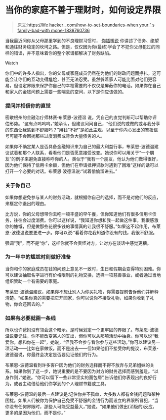 # 当你的家庭不善于理财时，如何设定界限

> 原文:[https://life hacker . com/how-to-set-boundaries-when your ' s family-bad-with mone-1839760736](https://lifehacker.com/how-to-set-boundaries-when-your-family-is-bad-with-mone-1839760736)

当我最近问你从父母那里学到的不良理财习惯时， [你插嘴说](https://lifehacker.com/what-bad-money-habits-did-your-parents-teach-you-1839547587) 你讲述了债务、绝望和通往财务稳定的坎坷之路。但是，仅仅因为你(最终)学会了不犯你父母犯过的同样的错误，并不意味着你的整个家谱都解决了财务缺陷。

Watch

你们中的许多人指出，你的父母或家庭成员仍然在为他们的财政问题而挣扎，这可能会让你们的互动变得尴尬，甚至无法忍受。虽然躲着家人可能比面对他们更容易，但设定界限来保护你自己的幸福需要的不仅仅是屏蔽你的电话。如果你在自己和家人的金钱问题上需要一些喘息的空间，以下是你应该做的。

### **提问并相信你的直觉**

密歇根州的金融治疗师林赛·布莱恩-波德温 说，凭自己的直觉判断可以帮助你评估形势。“这有点呜呜呜，”她承认，但建议问问自己，“他们说的或做的或与我分享的东西让我感到不舒服吗？”用钱“不好”是如此主观，以至于你内心发出的警报信号可能不会困扰那些过度消费或背负大量债务的人。

如果你不确定某人是否具备金融知识来为自己的最大利益行事，布莱恩-波德温建议试着和那个人联系，看看他们是否愿意接受改变。她说你可以用关于“一个朋友”的例子来避免直接称呼你的人。类似于“我有一个朋友，他认为他们做得很好，因为他们保持了信用卡余额，但他们在申请抵押贷款时遇到了困难”这样的话可以打开一个必要的对话。布莱恩·波德温说:“试着偷偷溜进去。”

### **关于你自己**

如果你想避免参与某人的财务活动，就根据你自己的选择，而不是对他们的反应，来框定你退出的理由。

比方说，你的父母想带你去吃一顿丰盛的早午餐，但你知道他们有很多信用卡债务，往往会过度消费。你可以这样说，“我知道你想和我一起做这件事，我很感激你的慷慨，但是做那些花很多钱的事情真的让我很不舒服。”如果这不起作用，布莱恩-波德温说要更进一步。你可以说:“看着你花我知道你没有的钱，我很不舒服。

强调“我”，而不是“你”，这样你就不会责怪对方，让对方在谈话中感觉更糟。

### **为一年中的尴尬时刻做好准备**

当你和你的家庭成员在钱的问题上意见不一致时，生日和假期会变得特别困难。你可以建议抽取名字进行有价格限制的礼物交换，选择一项慈善事业，或者通过当地组织赞助一个有需要的家庭。

布莱恩-波德温建议，如果你不想让别人为你买礼物，你需要提前告诉他们并解释清楚。“如果你真的需要把它开回家，你可以说你不接受礼物，如果你收到了礼物，你会还回去的。”

### **如果有必要就画一条线**

所以也许爸妈没有领会这个暗示。是时候划定一个更牢固的界限了。布莱恩-波德温说要记住，你不能改变某人的支出，但你可以从那项活动中抽身。你可以说“我爱你，想和你在一起”，她说，“但我不会参与看你参与这些活动。”你可以建议另一项活动——比如在家做饭，而不是出去——但如果他们不接受你的提议，布莱恩-波德温说，你最终会决定是否要见证他们的行为。

布莱恩-波德温看到许多客户因为他们的财务选择而不得不放弃与兄弟姐妹的关系。如果你到了这一步，她说重要的是不要因为对方的财务选择而感到羞耻。“以身作则，”她说。“你可以留下一些非常坚实的面包屑”,告诉他们你表现出的良好行为，或者主动借给他们你学到的个人理财书籍或工具。

布莱恩-波德温的最后一点建议是:记住你并不孤单，大多数人都有金钱问题和某种困扰。如果人们被你为保护自己免受不舒服的金钱行为而设立的界限所冒犯，“当你没有任何界限时，那些人可能受益最大，”她说。“如果他们做出(消极的)反应，更多的是因为他们，而不是你。”